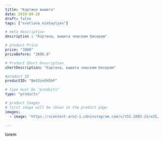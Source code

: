 ```yaml
---
title: "Картина вышита"
date: 2018-08-20
draft: false
tags: ["svetlana_mikhaylyan"]

# meta description
description : "Картина, вышита чешским бисером"

# product Price
price: "3000"
priceBefore: "3600.0"

# Product Short Description
shortDescription: "Картина, вышита чешским бисером"

#product ID
productID: "BmtDzvEH5bP"

# type must be "products"
type: "products"

# product Images
# first image will be shown in the product page
images:
  - image: "https://scontent-arn2-1.cdninstagram.com/v/t51.2885-15/e35/39902743_462945690781354_875669910972268544_n.jpg?se=7&tp=1&_nc_ht=scontent-arn2-1.cdninstagram.com&_nc_cat=110&_nc_ohc=z4KHrGcSaYIAX9ZlM1R&oh=e961d5d23fe7f2848698d2c0f293242e&oe=60755F13&ig_cache_key=MTg1MDE1MTc3MTI4NzAzMzU1MQ%3D%3D.2"

---
```

lorem
